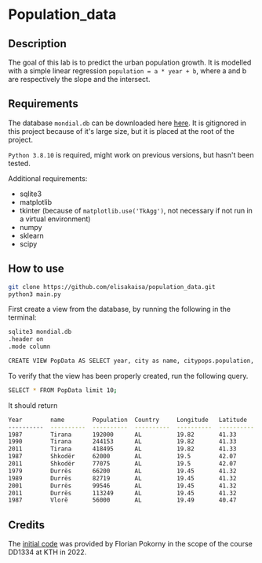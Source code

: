 # Population_data

## Description

The goal of this lab is to predict the urban population growth. It is modelled with a simple linear regression `population = a * year + b`, where a and b are respectively the slope and the intersect.

## Requirements

The database `mondial.db` can be downloaded here [here](https://github.com/seralf/mondial_sqlite/blob/master/db/mondial.db). It is gitignored in this project because of it's large size, but it is placed at the root of the project.

`Python 3.8.10` is required, might work on previous versions, but hasn't been tested.

Additional requirements:

- sqlite3
- matplotlib
- tkinter (because of `matplotlib.use('TkAgg')`, not necessary if not run in a virtual environment)
- numpy
- sklearn
- scipy

## How to use

```bash
git clone https://github.com/elisakaisa/population_data.git
python3 main.py
```

First create a view from the database, by running the following in the terminal:

```bash
sqlite3 mondial.db
.header on
.mode column

CREATE VIEW PopData AS SELECT year, city as name, citypops.population, citypops.country, longitude, latitude, elevation, agriculture, industry, inflation FROM (CityPops, City) NATURAL JOIN Economy WHERE city = name AND City.Country = CityPops.Country;
```

To verify that the view has been properly created, run the following query.

```bash
SELECT * FROM PopData limit 10;
```

It should return

```bash
Year        name        Population  Country     Longitude   Latitude    Elevation   Agriculture  Industry    Inflation 
----------  ----------  ----------  ----------  ----------  ----------  ----------  -----------  ----------  ----------
1987        Tirana      192000      AL          19.82       41.33       110         19.5         12          1.7       
1990        Tirana      244153      AL          19.82       41.33       110         19.5         12          1.7       
2011        Tirana      418495      AL          19.82       41.33       110         19.5         12          1.7       
1987        Shkodër     62000       AL          19.5        42.07       13          19.5         12          1.7       
2011        Shkodër     77075       AL          19.5        42.07       13          19.5         12          1.7       
1979        Durrës      66200       AL          19.45       41.32       0           19.5         12          1.7       
1989        Durrës      82719       AL          19.45       41.32       0           19.5         12          1.7       
2001        Durrës      99546       AL          19.45       41.32       0           19.5         12          1.7       
2011        Durrës      113249      AL          19.45       41.32       0           19.5         12          1.7       
1987        Vlorë       56000       AL          19.49       40.47       25          19.5         12          1.7 
```

## Credits

The [initial code](https://github.com/elisakaisa/population_data/tree/066d561cc6a14485a4c364e644e6884727e760bf) was provided by Florian Pokorny in the scope of the course DD1334 at KTH in 2022.
